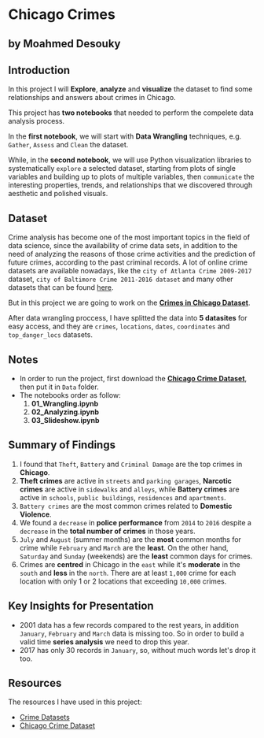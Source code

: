 # Chicago Crimes 
## by Moahmed Desouky

## Introduction
In this project I will **Explore**, **analyze** and **visualize** the dataset to find some relationships and answers about crimes in Chicago.

This project has **two notebooks** that needed to perform the compelete data analysis process. 

In the **first notebook**, we will start with **Data Wrangling** techniques, e.g. `Gather`, `Assess` and `Clean` the dataset. 

While, in the **second notebook**, we will use Python visualization libraries to systematically `explore` a selected dataset, starting from plots of single variables and building up to plots of multiple variables, then `communicate` the interesting properties, trends, and relationships that we discovered through aesthetic and polished visuals.

## Dataset

Crime analysis has become one of the most important topics in the field of data science, since the availability of crime data sets, in addition to the need of analyzing the reasons of those crime activities and the prediction of future crimes, according to the past criminal records. A lot of online crime datasets are available nowadays, like the `city of Atlanta Crime 2009-2017` dataset, `city of Baltimore Crime 2011-2016 dataset` and many other datasets that can be found [here](https://data.world/datasets/crime).

But in this project we are going to work on the [**Crimes in Chicago Dataset**](https://www.kaggle.com/currie32/crimes-in-chicago).

After data wrangling proccess, I have splitted the data into **5 datasites** for easy access, and they are `crimes`, `locations`, `dates`, `coordinates` and `top_danger_locs` datasets.

## Notes
- In order to run the project, first download the [**Chicago Crime Dataset**](https://www.kaggle.com/currie32/crimes-in-chicago), then put it in `Data` folder.
- The notebooks order as follow:
    1. **01_Wrangling.ipynb**
    2. **02_Analyzing.ipynb**
    3. **03_Slideshow.ipynb**
    
## Summary of Findings
1. I found that `Theft`, `Battery` and `Criminal Damage` are the top crimes in **Chicago**.
2. **Theft crimes** are active in `streets` and `parking garages`, **Narcotic crimes** are active in `sidewalks` and `alleys`, while **Battery crimes** are active in `schools`, `public buildings`, `residences` and `apartments`.
3. `Battery crimes` are the most common crimes related to **Domestic Violence**.
4. We found a `decrease` in **police performance** from `2014` to `2016` despite a `decrease` in the **total number of crimes** in those years.
5. `July` and `August` (summer months) are the **most** common months for crime while `February` and `March` are the **least**. On the other hand, `Saturday` and `Sunday` (weekends) are the **least** common days for crimes.
6. Crimes are **centred** in Chicago in the `east` while it's **moderate** in the `south` and **less** in the `north`. There are at least `1,000` crime for each location with only 1 or 2 locations that exceeding `10,000` crimes.


## Key Insights for Presentation
- 2001 data has a few records compared to the rest years, in addition `January`, `February` and `March` data is missing too. So in order to build a valid time **series analysis** we need to drop this year.
- 2017 has only 30 records in `January`, so, without much words let's drop it too.

## Resources
The resources I have used in this project:
- [Crime Datasets](https://data.world/datasets/crime)
- [Chicago Crime Dataset](https://www.kaggle.com/currie32/crimes-in-chicago)
